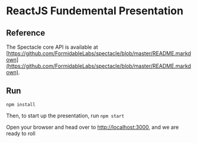 # ReactJS Fundemental Presentation

## Reference

The Spectacle core API is available at [https://github.com/FormidableLabs/spectacle/blob/master/README.markdown](https://github.com/FormidableLabs/spectacle/blob/master/README.markdown).

## Run

`npm install`

Then, to start up the presentation, run `npm start`

Open your browser and head over to [http://localhost:3000](http://localhost:3000), and we are ready to roll
